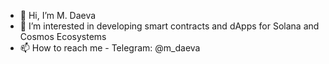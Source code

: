 - 👋 Hi, I’m M. Daeva
- 👀 I’m interested in developing smart contracts and dApps for Solana and Cosmos Ecosystems
- 📫 How to reach me - Telegram: @m_daeva

<!---
M-Daeva/M-Daeva is a ✨ special ✨ repository because its `README.md` (this file) appears on your GitHub profile.
You can click the Preview link to take a look at your changes.
--->
